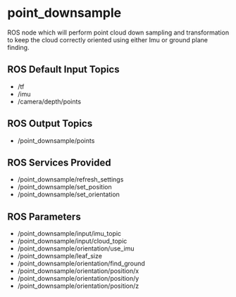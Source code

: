 point_downsample
===

ROS node which will perform point cloud down sampling and transformation to keep the cloud correctly oriented using either Imu or ground plane finding.


ROS Default Input Topics
---
* /tf
* /imu
* /camera/depth/points


ROS Output Topics
---
* /point_downsample/points


ROS Services Provided
---
* /point_downsample/refresh_settings
* /point_downsample/set_position
* /point_downsample/set_orientation


ROS Parameters
---
* /point_downsample/input/imu_topic
* /point_downsample/input/cloud_topic
* /point_downsample/orientation/use_imu
* /point_downsample/leaf_size
* /point_downsample/orientation/find_ground
* /point_downsample/orientation/position/x
* /point_downsample/orientation/position/y
* /point_downsample/orientation/position/z




